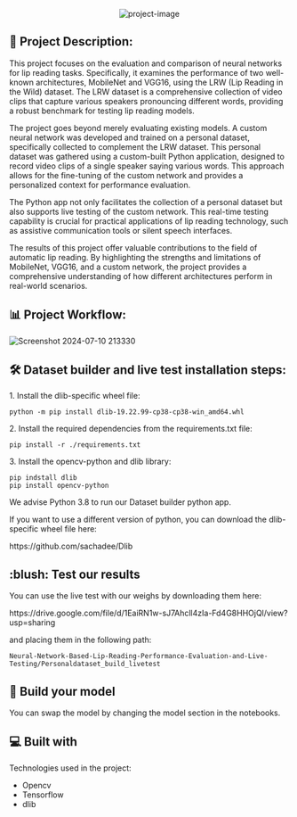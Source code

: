 <p align="center"><img src="https://socialify.git.ci/SimArgentino/Neural-Network-Based-Lip-Reading-Performance-Evaluation-and-Live-Testing/image?font=KoHo&language=1&name=1&pattern=Circuit%20Board&theme=Light" alt="project-image"></p>

<h2>📜 Project Description:</h2>
<p>This project focuses on the evaluation and comparison of neural networks for lip reading tasks. Specifically, it examines the performance of two well-known architectures, MobileNet and VGG16, using the LRW (Lip Reading in the Wild) dataset. The LRW dataset is a comprehensive collection of video clips that capture various speakers pronouncing different words, providing a robust benchmark for testing lip reading models.</p>

<p>The project goes beyond merely evaluating existing models. A custom neural network was developed and trained on a personal dataset, specifically collected to complement the LRW dataset. This personal dataset was gathered using a custom-built Python application, designed to record video clips of a single speaker saying various words. This approach allows for the fine-tuning of the custom network and provides a personalized context for performance evaluation.</p>

<p>The Python app not only facilitates the collection of a personal dataset but also supports live testing of the custom network. This real-time testing capability is crucial for practical applications of lip reading technology, such as assistive communication tools or silent speech interfaces.</p>

<p>The results of this project offer valuable contributions to the field of automatic lip reading. By highlighting the strengths and limitations of MobileNet, VGG16, and a custom network, the project provides a comprehensive understanding of how different architectures perform in real-world scenarios.</p>

<h2>📊 Project Workflow: </h2>
  
![Screenshot 2024-07-10 213330](https://github.com/SimArgentino/Neural-Network-Based-Lip-Reading-Performance-Evaluation-and-Live-Testing/assets/93777986/7fdea7e0-d326-4cf1-85bb-6d957a5ef179)




<h2>🛠️ Dataset builder and live test installation steps:</h2>
<p>1. Install the dlib-specific wheel file:</p>

```
python -m pip install dlib-19.22.99-cp38-cp38-win_amd64.whl
```

<p>2. Install the required dependencies from the requirements.txt file:</p>

```
pip install -r ./requirements.txt
```
<p>3. Install the opencv-python and dlib library:</p>

```
pip indstall dlib
pip install opencv-python
```

<p>We advise Python 3.8 to run our Dataset builder python app. </p>
<p>If you want to use a different version of python, you can download the dlib-specific wheel file here: </p>
<p>https://github.com/sachadee/Dlib</p>

<h2> :blush: Test our results </h2>
<p>You can use the live test with our weighs by downloading them here: </p>
<p>https://drive.google.com/file/d/1EaiRN1w-sJ7Ahcll4zIa-Fd4G8HHOjQl/view?usp=sharing</p>

<p>and placing them in the following path:

```
Neural-Network-Based-Lip-Reading-Performance-Evaluation-and-Live-Testing/Personaldataset_build_livetest
```
</p>

<h2>🫵 Build your model </h2>
You can swap the model by changing the model section in the notebooks.

<h2>💻 Built with</h2>

Technologies used in the project:

*   Opencv
*   Tensorflow
*   dlib
